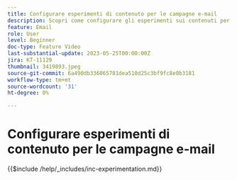 ```yaml
---
title: Configurare esperimenti di contenuto per le campagne e-mail
description: Scopri come configurare gli esperimenti sui contenuti per test A/B ed esplorare al meglio i contenuti e-mail per raggiungere gli obiettivi aziendali.
feature: Email
role: User
level: Beginner
doc-type: Feature Video
last-substantial-update: 2023-05-25T00:00:00Z
jira: KT-11129
thumbnail: 3419893.jpeg
source-git-commit: 6a490db336065781dea510d25c3bf9fc8e0b3181
workflow-type: tm+mt
source-wordcount: '31'
ht-degree: 0%

---
```



# Configurare esperimenti di contenuto per le campagne e-mail

{{$include /help/_includes/inc-experimentation.md}}
